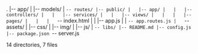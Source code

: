 .
|-- app/
|   |-- models/
|   `-- routes/
|-- public/
|   |-- app/
|   |   |-- controllers/
|   |   |-- services/
|   |   |-- views/
|   |   |   |-- pages/
|   |   |   `-- index.html
|   |   |-- app.js
|   |   `-- app.routes.js
|   `-- assets/
|       |-- css/
|       |-- img/
|       |-- js/
|       `-- libs/
|-- README.md
|-- config.js
|-- package.json
`-- server.js

14 directories, 7 files
